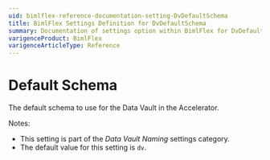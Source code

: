 ```yaml
---
uid: bimlflex-reference-documentation-setting-DvDefaultSchema
title: BimlFlex Settings Definition for DvDefaultSchema
summary: Documentation of settings option within BimlFlex for DvDefaultSchema
varigenceProduct: BimlFlex
varigenceArticleType: Reference
---
```


# Default Schema

The default schema to use for the Data Vault in the Accelerator.

Notes:

* This setting is part of the *Data Vault Naming* settings category.
* The default value for this setting is `dv`.